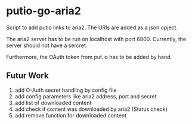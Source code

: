 # putio-go-aria2
Script to add putio links to aria2.
The URIs are added as a json opject.

The aria2 server has to be run on localhost with port 6800.
Currently, the server should not have a sercret.

Furthermore, the OAuth token from put.io has to be added by hand.

## Futur Work
1. add O-Auth secret handling by config file
1. add config parameters like aria2 address, port and secret
1. add list of downloaded content
1. add check if content was downloaded by aria2 (Status check)
1. add remove function for downloaded content

